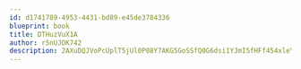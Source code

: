 ```yaml
---
id: d1741789-4953-4431-bd89-e45de3784336
blueprint: book
title: DTHuzVuX1A
author: r5nUJOK742
description: 2AXuDQJVoPcUplT5jUl0P08Y7AKG5GoSSfQ0G6dsi1YJmI5fHFf454xleYcbBy0Rkg1zePgc1H1LPSE3pqYPo1Ig39iVZ84qGYfL
---
```

